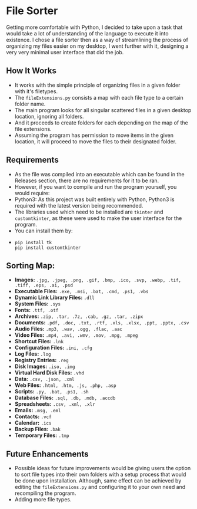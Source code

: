 # File Sorter
Getting more comfortable with Python, I decided to take upon a task that would take a lot of understanding of the language to execute it into existence. I chose a file sorter then as a way of streamlining the process of organizing my files easier on my desktop, I went further with it, designing a very very minimal user interface that did the job.


## How It Works
- It works with the simple principle of organizing files in a given folder with it's filetypes.
- The `fileExtensions.py` consists a map with each file type to a certain folder name.
- The main program looks for all singular scattered files in a given desktop location, ignoring all folders.
- And it proceeds to create folders for each depending on the map of the file extensions.
- Assuming the program has permission to move items in the given location, it will proceed to move the files to their designated folder.


## Requirements
- As the file was compiled into an executable which can be found in the Releases section, there are no requirements for it to be ran.
- However, if you want to compile and run the program yourself, you would require:
- Python3: As this project was built entirely with Python, Python3 is required with the latest version being recommended.
- The libraries used which need to be installed are `tkinter` and `customtkinter`, as these were used to make the user interface for the program.
- You can install them by:
- ```
  pip install tk
  pip install customtkinter
  ```
  
## Sorting Map:
- **Images:** `.jpg, .jpeg, .png, .gif, .bmp, .ico, .svp, .webp, .tif, .tiff, .eps, .ai, .psd`
- **Executable Files:** `.exe, .msi, .bat, .cmd, .ps1, .vbs`
- **Dynamic Link Library Files:** `.dll`
- **System Files:** `.sys`
- **Fonts:** `.ttf, .otf`
- **Archives:** `.zip, .tar, .7z, .cab, .gz, .tar, .zipx`
- **Documents:** `.pdf, .doc, .txt, .rtf, .xls, .xlsx, .ppt, .pptx, .csv`
- **Audio Files:** `.mp3, .wav, .ogg, .flac, .aac`
- **Video Files:** `.mp4, .avi, .wmv, .mov, .mpg, .mpeg`
- **Shortcut Files:** `.lnk`
- **Configuration Files:** `.ini, .cfg`
- **Log Files:** `.log`
- **Registry Entries:** `.reg`
- **Disk Images:** `.iso, .img`
- **Virtual Hard Disk Files:** `.vhd`
- **Data:** `.csv, .json, .xml`
- **Web Files:** `.html, .htm, .js, .php, .asp`
- **Scripts:** `.py, .bat, .ps1, .sh`
- **Database Files:** `.sql, .db, .mdb, .accdb`
- **Spreadsheets:** `.csv, .xml, .xlr`
- **Emails:** `.msg, .eml`
- **Contacts:** `.vcf`
- **Calendar:** `.ics`
- **Backup Files:** `.bak`
- **Temporary Files:** `.tmp`

## Future Enhancements
- Possible ideas for future improvements would be giving users the option to sort file types into their own folders with a setup process that would be done upon installation. Although, same effect can be achieved by editing the `fileExtensions.py` and configuring it to your own need and recompiling the program.
- Adding more file types.
